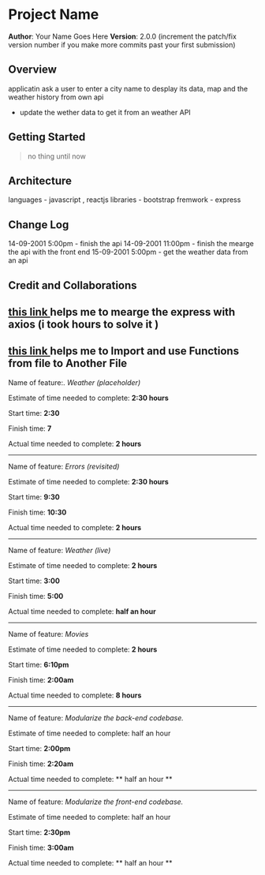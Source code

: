 # Project Name

**Author**: Your Name Goes Here
**Version**: 2.0.0 (increment the patch/fix version number if you make more commits past your first submission)

## Overview

<!-- Provide a high level overview of what this application is and why you are building it, beyond the fact that it's an assignment for this class. (i.e. What's your problem domain?) -->

applicatin ask a user to enter a city name to desplay its data, map and the weather history from own api

- update the wether data to get it from an weather API

## Getting Started

<!-- What are the steps that a user must take in order to build this app on their own machine and get it running? -->

> no thing until now

## Architecture

<!-- Provide a detailed description of the application design. What technologies (languages, libraries, etc) you're using, and any other relevant design information. -->

languages - javascript , reactjs
libraries - bootstrap
fremwork - express

## Change Log

<!-- Use this area to document the iterative changes made to your application as each feature is successfully implemented. Use time stamps. Here's an example:

01-01-2001 4:59pm - Application now has a fully-functional express server, with a GET route for the location resource. -->

14-09-2001 5:00pm - finish the api
14-09-2001 11:00pm - finish the mearge the api with the front end
15-09-2001 5:00pm - get the weather data from an api

## Credit and Collaborations

<!-- Give credit (and a link) to other people or resources that helped you build this application. -->

## [this link ](https://stackoverflow.com/questions/53846709/how-do-i-use-axios-within-expressjs) helps me to mearge the express with axios (i took hours to solve it )
## [this link ](https://www.stanleyulili.com/node/node-modules-import-and-use-functions-from-another-file/) helps me to Import and use Functions from file to Another File

Name of feature:. _Weather (placeholder)_

Estimate of time needed to complete: **2:30 hours**

Start time: **2:30**

Finish time: **7**

Actual time needed to complete: **2 hours**

---

Name of feature: _Errors (revisited)_

Estimate of time needed to complete: **2:30 hours**

Start time: **9:30**

Finish time: **10:30**

Actual time needed to complete: **2 hours**

---

Name of feature: _Weather (live)_

Estimate of time needed to complete: **2 hours**

Start time: **3:00**

Finish time: **5:00**

Actual time needed to complete: **half an hour**

---

Name of feature: _Movies_

Estimate of time needed to complete: **2 hours**

Start time: **6:10pm**

Finish time: **2:00am**

Actual time needed to complete: **8 hours**

---

Name of feature: _Modularize the back-end codebase._

Estimate of time needed to complete: half an hour

Start time: **2:00pm**

Finish time: **2:20am**

Actual time needed to complete: ** half an hour **

--------------------------------------------------

Name of feature: _Modularize the front-end codebase._

Estimate of time needed to complete: half an hour

Start time: **2:30pm**

Finish time: **3:00am**

Actual time needed to complete: ** half an hour **
